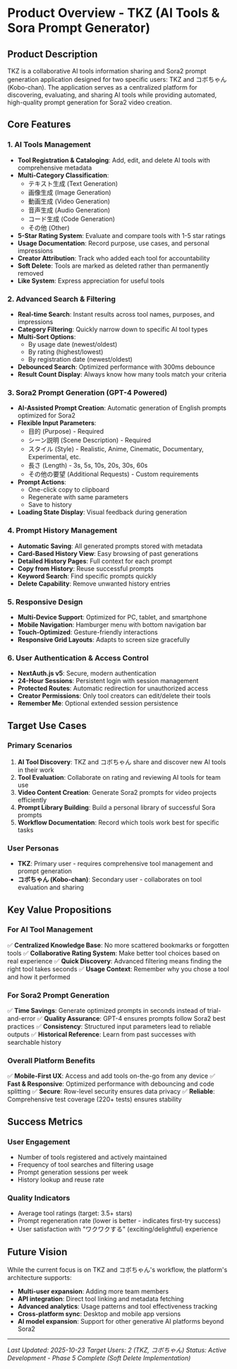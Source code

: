 # Product Overview - TKZ (AI Tools & Sora Prompt Generator)

## Product Description

TKZ is a collaborative AI tools information sharing and Sora2 prompt generation application designed for two specific users: TKZ and コボちゃん (Kobo-chan). The application serves as a centralized platform for discovering, evaluating, and sharing AI tools while providing automated, high-quality prompt generation for Sora2 video creation.

## Core Features

### 1. AI Tools Management
- **Tool Registration & Cataloging**: Add, edit, and delete AI tools with comprehensive metadata
- **Multi-Category Classification**:
  - テキスト生成 (Text Generation)
  - 画像生成 (Image Generation)
  - 動画生成 (Video Generation)
  - 音声生成 (Audio Generation)
  - コード生成 (Code Generation)
  - その他 (Other)
- **5-Star Rating System**: Evaluate and compare tools with 1-5 star ratings
- **Usage Documentation**: Record purpose, use cases, and personal impressions
- **Creator Attribution**: Track who added each tool for accountability
- **Soft Delete**: Tools are marked as deleted rather than permanently removed
- **Like System**: Express appreciation for useful tools

### 2. Advanced Search & Filtering
- **Real-time Search**: Instant results across tool names, purposes, and impressions
- **Category Filtering**: Quickly narrow down to specific AI tool types
- **Multi-Sort Options**:
  - By usage date (newest/oldest)
  - By rating (highest/lowest)
  - By registration date (newest/oldest)
- **Debounced Search**: Optimized performance with 300ms debounce
- **Result Count Display**: Always know how many tools match your criteria

### 3. Sora2 Prompt Generation (GPT-4 Powered)
- **AI-Assisted Prompt Creation**: Automatic generation of English prompts optimized for Sora2
- **Flexible Input Parameters**:
  - 目的 (Purpose) - Required
  - シーン説明 (Scene Description) - Required
  - スタイル (Style) - Realistic, Anime, Cinematic, Documentary, Experimental, etc.
  - 長さ (Length) - 3s, 5s, 10s, 20s, 30s, 60s
  - その他の要望 (Additional Requests) - Custom requirements
- **Prompt Actions**:
  - One-click copy to clipboard
  - Regenerate with same parameters
  - Save to history
- **Loading State Display**: Visual feedback during generation

### 4. Prompt History Management
- **Automatic Saving**: All generated prompts stored with metadata
- **Card-Based History View**: Easy browsing of past generations
- **Detailed History Pages**: Full context for each prompt
- **Copy from History**: Reuse successful prompts
- **Keyword Search**: Find specific prompts quickly
- **Delete Capability**: Remove unwanted history entries

### 5. Responsive Design
- **Multi-Device Support**: Optimized for PC, tablet, and smartphone
- **Mobile Navigation**: Hamburger menu with bottom navigation bar
- **Touch-Optimized**: Gesture-friendly interactions
- **Responsive Grid Layouts**: Adapts to screen size gracefully

### 6. User Authentication & Access Control
- **NextAuth.js v5**: Secure, modern authentication
- **24-Hour Sessions**: Persistent login with session management
- **Protected Routes**: Automatic redirection for unauthorized access
- **Creator Permissions**: Only tool creators can edit/delete their tools
- **Remember Me**: Optional extended session persistence

## Target Use Cases

### Primary Scenarios
1. **AI Tool Discovery**: TKZ and コボちゃん share and discover new AI tools in their work
2. **Tool Evaluation**: Collaborate on rating and reviewing AI tools for team use
3. **Video Content Creation**: Generate Sora2 prompts for video projects efficiently
4. **Prompt Library Building**: Build a personal library of successful Sora prompts
5. **Workflow Documentation**: Record which tools work best for specific tasks

### User Personas
- **TKZ**: Primary user - requires comprehensive tool management and prompt generation
- **コボちゃん (Kobo-chan)**: Secondary user - collaborates on tool evaluation and sharing

## Key Value Propositions

### For AI Tool Management
✅ **Centralized Knowledge Base**: No more scattered bookmarks or forgotten tools
✅ **Collaborative Rating System**: Make better tool choices based on real experience
✅ **Quick Discovery**: Advanced filtering means finding the right tool takes seconds
✅ **Usage Context**: Remember why you chose a tool and how it performed

### For Sora2 Prompt Generation
✅ **Time Savings**: Generate optimized prompts in seconds instead of trial-and-error
✅ **Quality Assurance**: GPT-4 ensures prompts follow Sora2 best practices
✅ **Consistency**: Structured input parameters lead to reliable outputs
✅ **Historical Reference**: Learn from past successes with searchable history

### Overall Platform Benefits
✅ **Mobile-First UX**: Access and add tools on-the-go from any device
✅ **Fast & Responsive**: Optimized performance with debouncing and code splitting
✅ **Secure**: Row-level security ensures data privacy
✅ **Reliable**: Comprehensive test coverage (220+ tests) ensures stability

## Success Metrics

### User Engagement
- Number of tools registered and actively maintained
- Frequency of tool searches and filtering usage
- Prompt generation sessions per week
- History lookup and reuse rate

### Quality Indicators
- Average tool ratings (target: 3.5+ stars)
- Prompt regeneration rate (lower is better - indicates first-try success)
- User satisfaction with "ワクワクする" (exciting/delightful) experience

## Future Vision

While the current focus is on TKZ and コボちゃん's workflow, the platform's architecture supports:
- **Multi-user expansion**: Adding more team members
- **API integration**: Direct tool linking and metadata fetching
- **Advanced analytics**: Usage patterns and tool effectiveness tracking
- **Cross-platform sync**: Desktop and mobile app versions
- **AI model expansion**: Support for other generative AI platforms beyond Sora2

---

*Last Updated: 2025-10-23*
*Target Users: 2 (TKZ, コボちゃん)*
*Status: Active Development - Phase 5 Complete (Soft Delete Implementation)*
